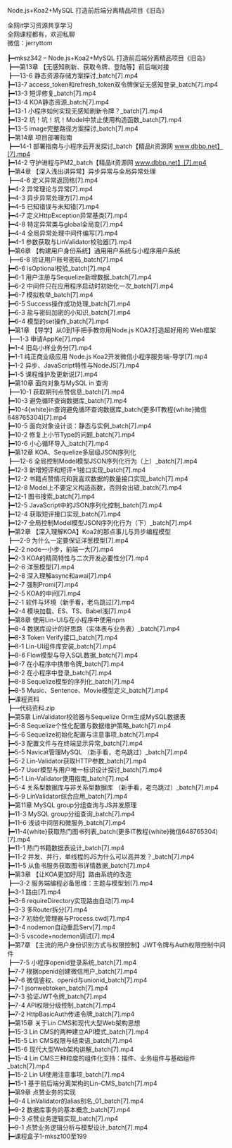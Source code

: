 Node.js+Koa2+MySQL 打造前后端分离精品项目《旧岛》

全网it学习资源共享学习<br>全网课程都有，欢迎私聊<br>微信：jerryttom<br>

┣━mksz342 – Node.js+Koa2+MySQL 打造前后端分离精品项目《旧岛》<br> ┣━第13章 【无感知刷新、获取令牌、登陆等】前后端对接<br> ┣━13-6 静态资源存储方案探讨_batch[7].mp4<br> ┣━13-7 access_token和refresh_token双令牌保证无感知登录_batch[7].mp4<br> ┣━13-3 短评修复_batch[7].mp4<br> ┣━13-4 KOA静态资源_batch[7].mp4<br> ┣━13-1 小程序如何实现无感知刷新令牌？_batch[7].mp4<br> ┣━13-2 坑！坑！坑！Model中禁止使用构造函数_batch[7].mp4<br> ┣━13-5 image完整路径方案探讨_batch[7].mp4<br> ┣━第14章 项目部署指南<br> ┣━14-1 部署指南与小程序云开发探讨_batch【精品it资源网 www.dbbp.net】[7].mp4<br> ┣━14-2 守护进程与PM2_batch【精品it资源网 www.dbbp.net】[7].mp4<br> ┣━第4章 【深入浅出讲异常】异步异常与全局异常处理<br> ┣━4-6 定义异常返回格[7].mp4<br> ┣━4-2 异常理论与异常[7].mp4<br> ┣━4-3 异步异常处理方[7].mp4<br> ┣━4-5 已知错误与未知错[7].mp4<br> ┣━4-7 定义HttpException异常基类[7].mp4<br> ┣━4-8 特定异常类与global全局变[7].mp4<br> ┣━4-4 全局异常处理中间件编写[7].mp4<br> ┣━4-1 参数获取与LinValidator校验器[7].mp4<br> ┣━第6章 【构建用户身份系统】通用用户系统与小程序用户系统<br> ┣━6-8 验证用户账号密码_batch[7].mp4<br> ┣━6-6 isOptional校验_batch[7].mp4<br> ┣━6-1 用户注册与Sequelize新增数据_batch[7].mp4<br> ┣━6-2 中间件只在应用程序启动时初始化一次_batch[7].mp4<br> ┣━6-7 模拟枚举_batch[7].mp4<br> ┣━6-5 Success操作成功处理_batch[7].mp4<br> ┣━6-3 盐与密码加密的小知识_batch[7].mp4<br> ┣━6-4 模型的set操作_batch[7].mp4<br> ┣━第1章 【导学】从0到1手把手教你用Node.js KOA2打造超好用的 Web框架<br> ┣━1-3 申请AppKe[7].mp4<br> ┣━1-4 旧岛小样业务分[7].mp4<br> ┣━1-1 纯正商业级应用 Node.js Koa2开发微信小程序服务端-导学[7].mp4<br> ┣━1-2 异步、JavaScript特性与NodeJS[7].mp4<br> ┣━1-5 课程维护及更新说[7].mp4<br> ┣━第10章 面向对象与MySQL in 查询<br> ┣━10-1 获取期刊点赞信息_batch[7].mp4<br> ┣━10-3 避免循环查询数据库_batch[7].mp4<br> ┣━10-4{white}in查询避免循环查询数据库_batch(更多IT教程{white}微信648765304)[7].mp4<br> ┣━10-5 面向对象设计谈：静态与实例_batch[7].mp4<br> ┣━10-2 修复上小节Type的问题_batch[7].mp4<br> ┣━10-6 小心循环导入_batch[7].mp4<br> ┣━第12章 KOA、Sequelize多层级JSON序列化<br> ┣━12-6 全局控制Model模型JSON序列化行为（上）_batch[7].mp4<br> ┣━12-3 新增短评和短评+1接口实现_batch[7].mp4<br> ┣━12-2 书籍点赞情况和我喜欢数据的数量接口实现_batch[7].mp4<br> ┣━12-8 Model上不要定义构造函数，否则会出错_batch[7].mp4<br> ┣━12-1 图书搜索_batch[7].mp4<br> ┣━12-5 JavaScript中的JSON序列化控制_batch[7].mp4<br> ┣━12-4 获取短评接口实现_batch[7].mp4<br> ┣━12-7 全局控制Model模型JSON序列化行为（下）_batch[7].mp4<br> ┣━第2章 【深入理解KOA】Koa2的那点事儿与异步编程模型<br> ┣━2-9 为什么一定要保证洋葱模型[7].mp4<br> ┣━2-2 node一小步，前端一大[7].mp4<br> ┣━2-3 KOA的精简特性与二次开发必要性分[7].mp4<br> ┣━2-6 洋葱模型[7].mp4<br> ┣━2-8 深入理解async和awai[7].mp4<br> ┣━2-7 强制Promi[7].mp4<br> ┣━2-5 KOA的中间[7].mp4<br> ┣━2-1 软件与环境（新手看，老鸟跳过[7].mp4<br> ┣━2-4 模块加载、ES、TS、Babel浅[7].mp4<br> ┣━第8章 使用Lin-UI与在小程序中使用npm<br> ┣━8-4 数据库设计的好思路（实体表与业务表）_batch[7].mp4<br> ┣━8-3 Token Verify接口_batch[7].mp4<br> ┣━8-1 Lin-UI组件库安装_batch[7].mp4<br> ┣━8-6 Flow模型与导入SQL数据_batch[7].mp4<br> ┣━8-7 在小程序中携带令牌_batch[7].mp4<br> ┣━8-2 在小程序中登录_batch[7].mp4<br> ┣━8-8 Sequelize模型的序列化_batch[7].mp4<br> ┣━8-5 Music、Sentence、Movie模型定义_batch[7].mp4<br> ┣━课程资料<br> ┣━代码资料.zip<br> ┣━第5章 LinValidator校验器与Sequelize Orm生成MySQL数据表<br> ┣━5-8 Sequelize个性化配置与数据维护策略_batch[7].mp4<br> ┣━5-6 Sequelize初始化配置与注意事项_batch[7].mp4<br> ┣━5-3 配置文件与在终端显示异常_batch[7].mp4<br> ┣━5-5 Navicat管理MySQL （新手看，老鸟跳过）_batch[7].mp4<br> ┣━5-2 Lin-Validator获取HTTP参数_batch[7].mp4<br> ┣━5-7 User模型与用户唯一标识设计探讨_batch[7].mp4<br> ┣━5-1 Lin-Validator使用指南_batch[7].mp4<br> ┣━5-4 关系型数据库与非关系型数据库 （新手看，老鸟跳过）_batch[7].mp4<br> ┣━5-9 LinValidator综合应用_batch[7].mp4<br> ┣━第11章 MySQL group分组查询与JS并发原理<br> ┣━11-3 MySQL group分组查询_batch[7].mp4<br> ┣━11-6 浅谈中间层和微服务_batch[7].mp4<br> ┣━11-4{white}获取热门图书列表_batch(更多IT教程{white}微信648765304)[7].mp4<br> ┣━11-1 热门书籍数据表设计_batch[7].mp4<br> ┣━11-2 并发、并行，单线程的JS为什么可以高并发？_batch[7].mp4<br> ┣━11-5 从鱼书服务获取图书详情数据_batch[7].mp4<br> ┣━第3章 【让KOA更加好用】路由系统的改造<br> ┣━3-2 服务端编程必备思维：主题与模型划[7].mp4<br> ┣━3-1 路由[7].mp4<br> ┣━3-6 requireDirectory实现路由自动[7].mp4<br> ┣━3-3 多Router拆分[7].mp4<br> ┣━3-7 初始化管理器与Process.cwd[7].mp4<br> ┣━3-4 nodemon自动重启Serv[7].mp4<br> ┣━3-5 vscode+nodemon调试[7].mp4<br> ┣━第7章 【主流的用户身份识别方式与权限控制】JWT令牌与Auth权限控制中间件<br> ┣━7-5 小程序openid登录系统_batch[7].mp4<br> ┣━7-7 根据openid创建微信用户_batch[7].mp4<br> ┣━7-6 微信鉴权、openid与unionid_batch[7].mp4<br> ┣━7-1 jsonwebtoken_batch[7].mp4<br> ┣━7-3 验证JWT令牌_batch[7].mp4<br> ┣━7-4 API权限分级控制_batch[7].mp4<br> ┣━7-2 HttpBasicAuth传递令牌_batch[7].mp4<br> ┣━第15章&nbsp;关于Lin CMS和现代大型Web架构思想<br> ┣━15-3 Lin CMS的两种建立API模式_batch[7].mp4<br> ┣━15-5 Lin CMS权限与结束语_batch[7].mp4<br> ┣━15-6 现代大型Web架构讲解_batch[7].mp4<br> ┣━15-4 Lin CMS三种粒度的组件化支持：插件、业务组件与基础组件_batch[7].mp4<br> ┣━15-2 Lin UI使用注意事项_batch[7].mp4<br> ┣━15-1 基于前后端分离架构的Lin-CMS_batch[7].mp4<br> ┣━第9章 点赞业务的实现<br> ┣━9-4 LinValidator的alias别名_01_batch[7].mp4<br> ┣━9-2 数据库事务的基本概念_batch[7].mp4<br> ┣━9-3 点赞业务逻辑实现_batch[7].mp4<br> ┣━9-1 点赞业务逻辑分析与模型设计_batch[7].mp4<br> ┣━课程盒子1-mksz100至199